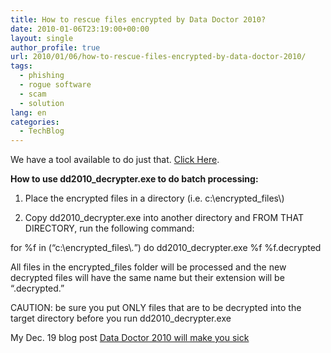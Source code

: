 ```yaml
---
title: How to rescue files encrypted by Data Doctor 2010?
date: 2010-01-06T23:19:00+00:00
layout: single
author_profile: true
url: 2010/01/06/how-to-rescue-files-encrypted-by-data-doctor-2010/
tags:
  - phishing
  - rogue software
  - scam
  - solution
lang: en
categories: 
  - TechBlog
---
```

We have a tool available to do just that. [Click Here](http://sunbelt-software.com/support/dd2010_decrypter.rar).

**How to use dd2010_decrypter.exe to do batch processing:**

1. Place the encrypted files in a directory (i.e. c:\\encrypted_files\\)

2. Copy dd2010_decrypter.exe into another directory and FROM THAT DIRECTORY, run the following command:

for %f in (“c:\\encrypted\_files\\*.*”) do dd2010\_decrypter.exe %f %f.decrypted

All files in the encrypted_files folder will be processed and the new decrypted files will have the same name but their extension will be “.decrypted.”

CAUTION: be sure you put ONLY files that are to be decrypted into the target directory before you run dd2010_decrypter.exe

My Dec. 19 blog post [Data Doctor 2010 will make you sick](http://boelectronic.blogspot.com/2009/12/data-doctor-2010-will-make-you-sick.html)
